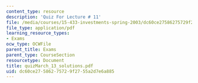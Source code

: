 ```yaml
---
content_type: resource
description: 'Quiz For Lecture # 11'
file: /media/courses/15-433-investments-spring-2003/dc60ce27586275729f2755a2d7e6a885_quizMarch_13_solutions.pdf
file_type: application/pdf
learning_resource_types:
- Exams
ocw_type: OCWFile
parent_title: Exams
parent_type: CourseSection
resourcetype: Document
title: quizMarch_13_solutions.pdf
uid: dc60ce27-5862-7572-9f27-55a2d7e6a885
---
```

